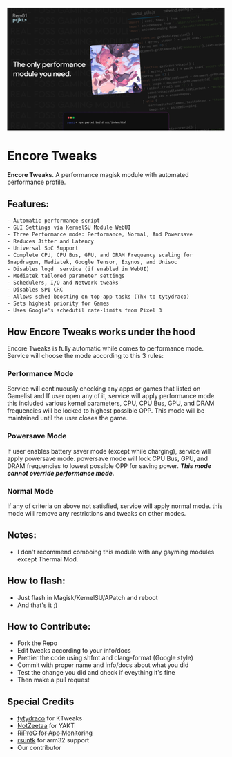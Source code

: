 ![ENCORE_HERO](./img/banner.jpg)
# Encore Tweaks
**Encore Tweaks**. A performance magisk module with automated performance profile.

## Features:
```
- Automatic performance script
- GUI Settings via KernelSU Module WebUI
- Three Performance mode: Performance, Normal, And Powersave
- Reduces Jitter and Latency
- Universal SoC Support
- Complete CPU, CPU Bus, GPU, and DRAM Frequency scaling for Snapdragon, Mediatek, Google Tensor, Exynos, and Unisoc
- Disables logd  service (if enabled in WebUI)
- Mediatek tailored parameter settings
- Schedulers, I/O and Network tweaks
- Disables SPI CRC
- Allows sched boosting on top-app tasks (Thx to tytydraco)
- Sets highest priority for Games
- Uses Google's schedutil rate-limits from Pixel 3
```

## How Encore Tweaks works under the hood
Encore Tweaks is fully automatic while comes to performance mode. Service will choose the mode according to this 3 rules:

### Performance Mode
Service will continuously checking any apps or games that listed on Gamelist and If user open any of it, service will apply performance mode. this included various kernel parameters, CPU, CPU Bus, GPU, and DRAM frequencies will be locked to highest possible OPP. This mode will be maintained until the user closes the game.

### Powersave Mode
If user enables battery saver mode (except while charging), service will apply powersave mode. powersave mode will lock CPU Bus, GPU, and DRAM frequencies to lowest possible OPP for saving power. ***This mode cannot override performance mode.***

### Normal Mode
If any of criteria on above not satisfied, service will apply normal mode. this mode will remove any restrictions and tweaks on other modes.

## Notes:
- I don't recommend comboing this module with any gayming modules except Thermal Mod.

## How to flash:
- Just flash in Magisk/KernelSU/APatch and reboot
- And that's it ;)

## How to Contribute:
- Fork the Repo
- Edit tweaks according to your info/docs
- Prettier the code using shfmt and clang-format (Google style)
- Commit with proper name and info/docs about what you did
- Test the change you did and check if eveything it's fine
- Then make a pull request

## Special Credits
- [tytydraco](https://github.com/tytydraco/KTweak) for KTweaks
- [NotZeetaa](https://github.com/NotZeetaa/YAKT) for YAKT
- ~~[RiProG](https://github.com/RiProG-id) for App Monitoring~~
- [rsuntk](https://github.com/rsuntk) for arm32 support
- Our contributor
